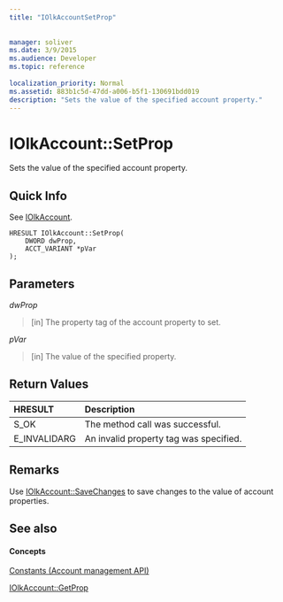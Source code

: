 ```yaml
---
title: "IOlkAccountSetProp"
 
 
manager: soliver
ms.date: 3/9/2015
ms.audience: Developer
ms.topic: reference
 
localization_priority: Normal
ms.assetid: 883b1c5d-47dd-a006-b5f1-130691bdd019
description: "Sets the value of the specified account property."
---
```


# IOlkAccount::SetProp

Sets the value of the specified account property.
  
## Quick Info

See [IOlkAccount](iolkaccount.md).
  
```
HRESULT IOlkAccount::SetProp(  
    DWORD dwProp, 
    ACCT_VARIANT *pVar 
);
```

## Parameters

 _dwProp_
  
> [in] The property tag of the account property to set.
    
 _pVar_
  
> [in] The value of the specified property.
    
## Return Values

|**HRESULT**|**Description**|
|:-----|:-----|
|S_OK  <br/> |The method call was successful.  <br/> |
|E_INVALIDARG  <br/> |An invalid property tag was specified.  <br/> |
   
## Remarks

Use [IOlkAccount::SaveChanges](iolkaccount-savechanges.md) to save changes to the value of account properties. 
  
## See also

#### Concepts

[Constants (Account management API)](constants-account-management-api.md)
  
[IOlkAccount::GetProp](iolkaccount-getprop.md)

